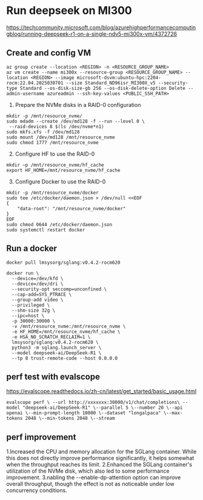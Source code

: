 # Run deepseek on MI300
https://techcommunity.microsoft.com/blog/azurehighperformancecomputingblog/running-deepseek-r1-on-a-single-ndv5-mi300x-vm/4372726


## Create and config VM

```
az group create --location <REGION> -n <RESOURCE_GROUP_NAME>
az vm create --name mi300x --resource-group <RESOURCE_GROUP_NAME> --location <REGION> --image microsoft-dsvm:ubuntu-hpc:2204-rocm:22.04.2025030701 --size Standard_ND96isr_MI300X_v5 --security-type Standard --os-disk-size-gb 256 --os-disk-delete-option Delete --admin-username azureadmin --ssh-key-values <PUBLIC_SSH_PATH>
```

1. Prepare the NVMe disks in a RAID-0 configuration  
```
mkdir -p /mnt/resource_nvme/
sudo mdadm --create /dev/md128 -f --run --level 0 \
 --raid-devices 8 $(ls /dev/nvme*n1)  
sudo mkfs.xfs -f /dev/md128 
sudo mount /dev/md128 /mnt/resource_nvme 
sudo chmod 1777 /mnt/resource_nvme  
```

2. Configure HF to use the RAID-0
```
mkdir –p /mnt/resource_nvme/hf_cache 
export HF_HOME=/mnt/resource_nvme/hf_cache 
```

3. Configure Docker to use the RAID-0 
```
mkdir -p /mnt/resource_nvme/docker 
sudo tee /etc/docker/daemon.json > /dev/null <<EOF 
{ 
    "data-root": "/mnt/resource_nvme/docker" 
} 
EOF 
sudo chmod 0644 /etc/docker/daemon.json 
sudo systemctl restart docker 
```
## Run a docker
```
docker pull lmsysorg/sglang:v0.4.2-rocm620 

docker run \
  --device=/dev/kfd \
  --device=/dev/dri \
  --security-opt seccomp=unconfined \
  --cap-add=SYS_PTRACE \
  --group-add video \
  --privileged \
  --shm-size 32g \
  --ipc=host \
  -p 30000:30000 \
  -v /mnt/resource_nvme:/mnt/resource_nvme \
  -e HF_HOME=/mnt/resource_nvme/hf_cache \
  -e HSA_NO_SCRATCH_RECLAIM=1 \
  lmsysorg/sglang:v0.4.2-rocm620 \
  python3 -m sglang.launch_server \
  --model deepseek-ai/DeepSeek-R1 \
  --tp 8 trust-remote-code --host 0.0.0.0
```

## perf test with evalscope
https://evalscope.readthedocs.io/zh-cn/latest/get_started/basic_usage.html

```
evalscope perf \ --url http://xxxxxxx:30000/v1/chat/completions\ --model "deepseek-ai/DeepSeek-R1" \--parallel 5 \--number 20 \--api openai \--min-prompt-length 10000 \--dataset "longalpaca" \--max-tokens 2048 \--min-tokens 2048 \--stream

```

## perf improvement
1.Increased the CPU and memory allocation for the SGLang container. While this does not directly improve performance significantly, it helps somewhat when the throughput reaches its limit.
2.Enhanced the SGLang container's utilization of the NVMe disk, which also led to some performance improvement.
3.nabling the --enable-dp-attention option can improve overall throughput, though the effect is not as noticeable under low concurrency conditions.
